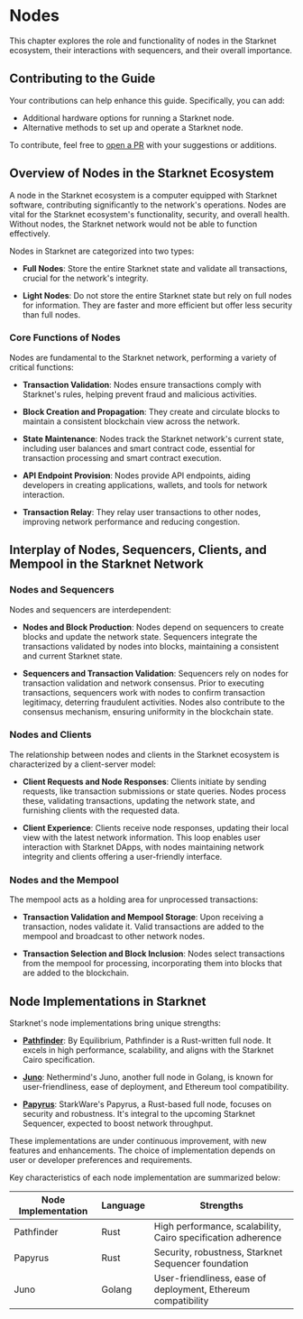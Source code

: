 # Nodes

This chapter explores the role and functionality of nodes in the Starknet ecosystem, their interactions with sequencers, and their overall importance.

## Contributing to the Guide

Your contributions can help enhance this guide. Specifically, you can add:

- Additional hardware options for running a Starknet node.
- Alternative methods to set up and operate a Starknet node.

To contribute, feel free to [open a PR](https://github.com/starknet-edu/starknetbook) with your suggestions or additions.

## Overview of Nodes in the Starknet Ecosystem

A node in the Starknet ecosystem is a computer equipped with Starknet software, contributing significantly to the network's operations. Nodes are vital for the Starknet ecosystem's functionality, security, and overall health. Without nodes, the Starknet network would not be able to function effectively.

Nodes in Starknet are categorized into two types:

- **Full Nodes**: Store the entire Starknet state and validate all transactions, crucial for the network's integrity.

- **Light Nodes**: Do not store the entire Starknet state but rely on full nodes for information. They are faster and more efficient but offer less security than full nodes.

### Core Functions of Nodes

Nodes are fundamental to the Starknet network, performing a variety of critical functions:

- **Transaction Validation**: Nodes ensure transactions comply with Starknet's rules, helping prevent fraud and malicious activities.

- **Block Creation and Propagation**: They create and circulate blocks to maintain a consistent blockchain view across the network.

- **State Maintenance**: Nodes track the Starknet network's current state, including user balances and smart contract code, essential for transaction processing and smart contract execution.

- **API Endpoint Provision**: Nodes provide API endpoints, aiding developers in creating applications, wallets, and tools for network interaction.

- **Transaction Relay**: They relay user transactions to other nodes, improving network performance and reducing congestion.

## Interplay of Nodes, Sequencers, Clients, and Mempool in the Starknet Network

### Nodes and Sequencers

Nodes and sequencers are interdependent:

- **Nodes and Block Production**: Nodes depend on sequencers to create blocks and update the network state. Sequencers integrate the transactions validated by nodes into blocks, maintaining a consistent and current Starknet state.

- **Sequencers and Transaction Validation**: Sequencers rely on nodes for transaction validation and network consensus. Prior to executing transactions, sequencers work with nodes to confirm transaction legitimacy, deterring fraudulent activities. Nodes also contribute to the consensus mechanism, ensuring uniformity in the blockchain state.

### Nodes and Clients

The relationship between nodes and clients in the Starknet ecosystem is characterized by a client-server model:

- **Client Requests and Node Responses**: Clients initiate by sending requests, like transaction submissions or state queries. Nodes process these, validating transactions, updating the network state, and furnishing clients with the requested data.

- **Client Experience**: Clients receive node responses, updating their local view with the latest network information. This loop enables user interaction with Starknet DApps, with nodes maintaining network integrity and clients offering a user-friendly interface.

### Nodes and the Mempool

The mempool acts as a holding area for unprocessed transactions:

- **Transaction Validation and Mempool Storage**: Upon receiving a transaction, nodes validate it. Valid transactions are added to the mempool and broadcast to other network nodes.

- **Transaction Selection and Block Inclusion**: Nodes select transactions from the mempool for processing, incorporating them into blocks that are added to the blockchain.

## Node Implementations in Starknet

Starknet's node implementations bring unique strengths:

- **[Pathfinder](https://github.com/eqlabs/pathfinder)**: By Equilibrium, Pathfinder is a Rust-written full node. It excels in high performance, scalability, and aligns with the Starknet Cairo specification.

- **[Juno](https://github.com/NethermindEth/juno)**: Nethermind's Juno, another full node in Golang, is known for user-friendliness, ease of deployment, and Ethereum tool compatibility.

- **[Papyrus](https://github.com/starkware-libs/papyrus)**: StarkWare's Papyrus, a Rust-based full node, focuses on security and robustness. It's integral to the upcoming Starknet Sequencer, expected to boost network throughput.

These implementations are under continuous improvement, with new features and enhancements. The choice of implementation depends on user or developer preferences and requirements.

Key characteristics of each node implementation are summarized below:

| Node Implementation | Language | Strengths                                                     |
| ------------------- | -------- | ------------------------------------------------------------- |
| Pathfinder          | Rust     | High performance, scalability, Cairo specification adherence  |
| Papyrus             | Rust     | Security, robustness, Starknet Sequencer foundation           |
| Juno                | Golang   | User-friendliness, ease of deployment, Ethereum compatibility |
